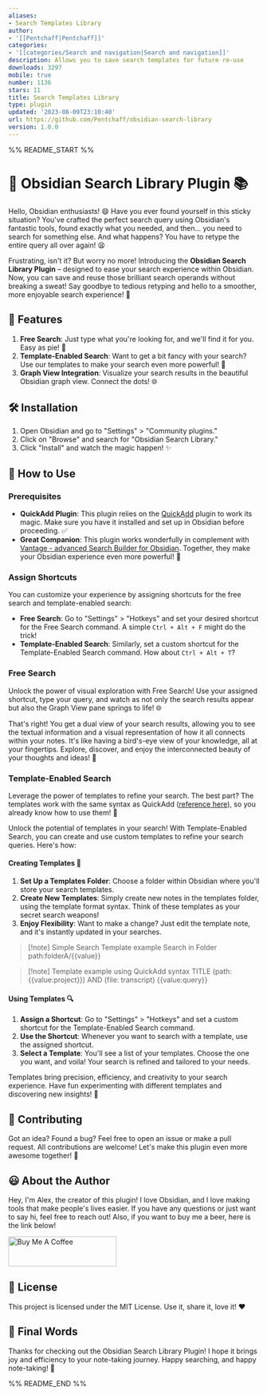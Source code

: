 ```yaml
---
aliases:
- Search Templates Library
author:
- '[[Pentchaff|Pentchaff]]'
categories:
- '[[categories/Search and navigation|Search and navigation]]'
description: Allows you to save search templates for future re-use
downloads: 3297
mobile: true
number: 1136
stars: 11
title: Search Templates Library
type: plugin
updated: '2023-08-09T23:10:40'
url: https://github.com/Pentchaff/obsidian-search-library
version: 1.0.0
---
```


%% README_START %%

# 🚀 Obsidian Search Library Plugin 📚

Hello, Obsidian enthusiasts! 😄 Have you ever found yourself in this sticky situation? You've crafted the perfect search query using Obsidian's fantastic tools, found exactly what you needed, and then... you need to search for something else. And what happens? You have to retype the entire query all over again! 😫

Frustrating, isn't it? But worry no more! Introducing the **Obsidian Search Library Plugin** – designed to ease your search experience within Obsidian. Now, you can save and reuse those brilliant search operands without breaking a sweat! Say goodbye to tedious retyping and hello to a smoother, more enjoyable search experience! 🎉

## 🌟 Features

1. **Free Search**: Just type what you're looking for, and we'll find it for you. Easy as pie! 🥧
2. **Template-Enabled Search**: Want to get a bit fancy with your search? Use our templates to make your search even more powerful! 🎩
3. **Graph View Integration**: Visualize your search results in the beautiful Obsidian graph view. Connect the dots! 🌐

## 🛠️ Installation

1. Open Obsidian and go to "Settings" > "Community plugins."
2. Click on "Browse" and search for "Obsidian Search Library."
3. Click "Install" and watch the magic happen! ✨

## 📝 How to Use

### Prerequisites

- **QuickAdd Plugin**: This plugin relies on the [QuickAdd](https://github.com/chhoumann/quickadd) plugin to work its magic. Make sure you have it installed and set up in Obsidian before proceeding. ✅
- **Great Companion**: This plugin works wonderfully in complement with [Vantage - advanced Search Builder for Obsidian](https://github.com/ryanjamurphy/vantage-obsidian). Together, they make your Obsidian experience even more powerful! 🚀

### Assign Shortcuts

You can customize your experience by assigning shortcuts for the free search and template-enabled search:

- **Free Search**: Go to "Settings" > "Hotkeys" and set your desired shortcut for the Free Search command. A simple `Ctrl + Alt + F` might do the trick!
- **Template-Enabled Search**: Similarly, set a custom shortcut for the Template-Enabled Search command. How about `Ctrl + Alt + T`?

### Free Search

Unlock the power of visual exploration with Free Search! Use your assigned shortcut, type your query, and watch as not only the search results appear but also the Graph View pane springs to life! 🌐

That's right! You get a dual view of your search results, allowing you to see the textual information and a visual representation of how it all connects within your notes. It's like having a bird's-eye view of your knowledge, all at your fingertips. Explore, discover, and enjoy the interconnected beauty of your thoughts and ideas! 🎨

### Template-Enabled Search

Leverage the power of templates to refine your search. The best part? The templates work with the same syntax as QuickAdd ([reference here](https://quickadd.obsidian.guide/docs/FormatSyntax)), so you already know how to use them! 🎩

Unlock the potential of templates in your search! With Template-Enabled Search, you can create and use custom templates to refine your search queries. Here's how:

#### Creating Templates 📝

1. **Set Up a Templates Folder**: Choose a folder within Obsidian where you'll store your search templates.
2. **Create New Templates**: Simply create new notes in the templates folder, using the template format syntax. Think of these templates as your secret search weapons!
4. **Enjoy Flexibility**: Want to make a change? Just edit the template note, and it's instantly updated in your searches.

>[!note] Simple Search Template example
>Search in Folder
>path:folderA/{{value}}

>[!note] Template example using QuickAdd syntax
>TITLE
> (path:{{value:project}})  AND (file: transcript) {{value:query}}

#### Using Templates 🔍

1. **Assign a Shortcut**: Go to "Settings" > "Hotkeys" and set a custom shortcut for the Template-Enabled Search command.
2. **Use the Shortcut**: Whenever you want to search with a template, use the assigned shortcut.
3. **Select a Template**: You'll see a list of your templates. Choose the one you want, and voila! Your search is refined and tailored to your needs.

Templates bring precision, efficiency, and creativity to your search experience. Have fun experimenting with different templates and discovering new insights! 🧩
## 🙏 Contributing

Got an idea? Found a bug? Feel free to open an issue or make a pull request. All contributions are welcome! Let's make this plugin even more awesome together! 🤝

## 😃 About the Author

Hey, I'm Alex, the creator of this plugin! I love Obsidian, and I love making tools that make people's lives easier. If you have any questions or just want to say hi, feel free to reach out!
Also, if you want to buy me a beer, here is the link below!

<a href="https://www.buymeacoffee.com/alexisguirr" target="_blank"><img src="https://cdn.buymeacoffee.com/buttons/v2/default-yellow.png" alt="Buy Me A Coffee" style="height: 60px !important;width: 217px !important;" ></a>

## 📜 License

This project is licensed under the MIT License. Use it, share it, love it! ❤️

## 🎉 Final Words

Thanks for checking out the Obsidian Search Library Plugin! I hope it brings joy and efficiency to your note-taking journey. Happy searching, and happy note-taking! 🎈


%% README_END %%